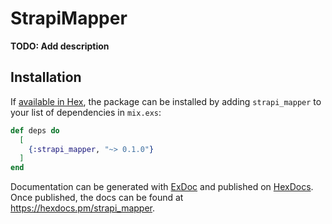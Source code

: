 # StrapiMapper

**TODO: Add description**

## Installation

If [available in Hex](https://hex.pm/docs/publish), the package can be installed
by adding `strapi_mapper` to your list of dependencies in `mix.exs`:

```elixir
def deps do
  [
    {:strapi_mapper, "~> 0.1.0"}
  ]
end
```

Documentation can be generated with [ExDoc](https://github.com/elixir-lang/ex_doc)
and published on [HexDocs](https://hexdocs.pm). Once published, the docs can
be found at <https://hexdocs.pm/strapi_mapper>.

